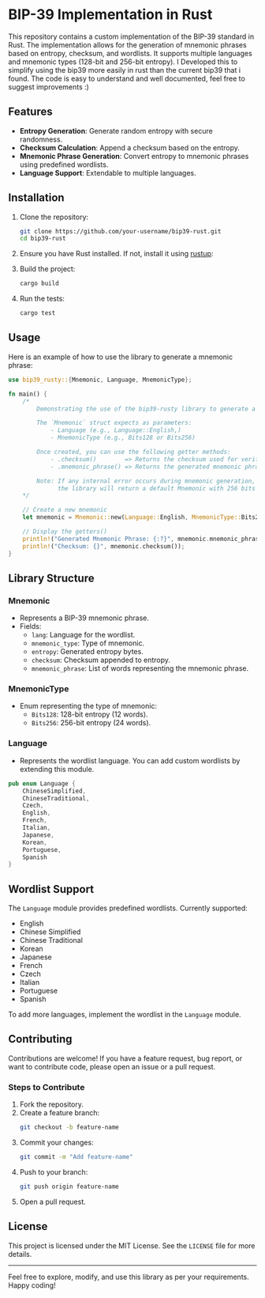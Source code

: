 # BIP-39 Implementation in Rust

This repository contains a custom implementation of the BIP-39 standard in Rust. The implementation allows for the generation of mnemonic phrases based on entropy, checksum, and wordlists. It supports multiple languages and mnemonic types (128-bit and 256-bit entropy).
I Developed this to simplify using the bip39 more easily in rust than the current bip39 that i found. The code is easy to understand and well documented, feel free to suggest improvements :)
## Features

- **Entropy Generation**: Generate random entropy with secure randomness.
- **Checksum Calculation**: Append a checksum based on the entropy.
- **Mnemonic Phrase Generation**: Convert entropy to mnemonic phrases using predefined wordlists.
- **Language Support**: Extendable to multiple languages.

## Installation

1. Clone the repository:
   ```bash
   git clone https://github.com/your-username/bip39-rust.git
   cd bip39-rust
   ```

2. Ensure you have Rust installed. If not, install it using [rustup](https://rustup.rs/):


3. Build the project:
   ```bash
   cargo build
   ```

4. Run the tests:
   ```bash
   cargo test
   ```

## Usage

Here is an example of how to use the library to generate a mnemonic phrase:

```rust
use bip39_rusty::{Mnemonic, Language, MnemonicType};

fn main() {
    /*
        Demonstrating the use of the bip39-rusty library to generate a BIP39 mnemonic phrase.

        The `Mnemonic` struct expects as parameters:
            - Language (e.g., Language::English,)
            - MnemonicType (e.g., Bits128 or Bits256)

        Once created, you can use the following getter methods:
            - .checksum()        => Returns the checksum used for verification.
            - .mnemonic_phrase() => Returns the generated mnemonic phrase as a Vec<String>.

        Note: If any internal error occurs during mnemonic generation,
              the library will return a default Mnemonic with 256 bits and Language::English type.
    */

    // Create a new mnemonic
    let mnemonic = Mnemonic::new(Language::English, MnemonicType::Bits256);

    // Display the getters()
    println!("Generated Mnemonic Phrase: {:?}", mnemonic.mnemonic_phrase());
    println!("Checksum: {}", mnemonic.checksum());
}
```

## Library Structure

### Mnemonic
- Represents a BIP-39 mnemonic phrase.
- Fields:
  - `lang`: Language for the wordlist.
  - `mnemonic_type`: Type of mnemonic.
  - `entropy`: Generated entropy bytes. 
  - `checksum`: Checksum appended to entropy. 
  - `mnemonic_phrase`: List of words representing the mnemonic phrase. 

### MnemonicType
- Enum representing the type of mnemonic:
  - `Bits128`: 128-bit entropy (12 words).
  - `Bits256`: 256-bit entropy (24 words).

### Language
- Represents the wordlist language. You can add custom wordlists by extending this module.
```rust
pub enum Language {
    ChineseSimplified,
    ChineseTraditional,
    Czech,
    English,
    French,
    Italian,
    Japanese,
    Korean,
    Portuguese,
    Spanish
}
```
## Wordlist Support

The `Language` module provides predefined wordlists. Currently supported:
- English
- Chinese Simplified
- Chinese Traditional
- Korean
- Japanese
- French
- Czech
- Italian
- Portuguese
- Spanish

To add more languages, implement the wordlist in the `Language` module.

## Contributing

Contributions are welcome! If you have a feature request, bug report, or want to contribute code, please open an issue or a pull request.

### Steps to Contribute
1. Fork the repository.
2. Create a feature branch:
   ```bash
   git checkout -b feature-name
   ```
3. Commit your changes:
   ```bash
   git commit -m "Add feature-name"
   ```
4. Push to your branch:
   ```bash
   git push origin feature-name
   ```
5. Open a pull request.

## License

This project is licensed under the MIT License. See the `LICENSE` file for more details.

---

Feel free to explore, modify, and use this library as per your requirements. Happy coding!

